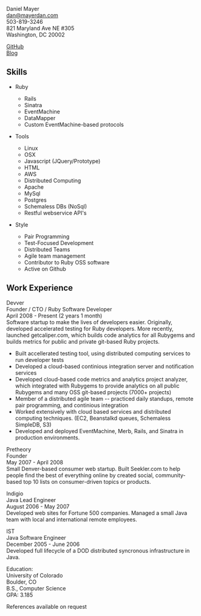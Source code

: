 Daniel Mayer  
dan@mayerdan.com  
503-819-3246  
821 Maryland Ave NE #305  
Washington, DC 20002  

[GitHub](http://github.com/danmayer)  
[Blog](http://mayerdan.com)  

Skills
----------------

* Ruby
  * Rails
  * Sinatra
  * EventMachine
  * DataMapper
  * Custom EventMachine-based protocols

* Tools
  * Linux
  * OSX
  * Javascript (JQuery/Prototype)
  * HTML
  * AWS
  * Distributed Computing
  * Apache
  * MySql
  * Postgres
  * Schemaless DBs (NoSql)
  * Restful webservice API's

* Style
  * Pair Programming
  * Test-Focused Development
  * Distributed Teams
  * Agile team management
  * Contributor to Ruby OSS software
  * Active on Github

Work Experience
---------------
Devver  
Founder / CTO / Ruby Software Developer  
April 2008 - Present  (2 years 1 month)  
Software startup to make the lives of developers easier. Originally, developed accelerated testing for Ruby developers. More recently, launched getcaliper.com, which builds code analytics for all Rubygems and builds metrics for public and private git-based Ruby projects.  

* Built accellerated testing tool, using distributed computing services to run developer tests
* Developed a cloud-based continious integration server and notification services
* Developed cloud-based code metrics and analytics project analyzer, which integrated with Rubygems to provide analytics on all public Rubygems and many OSS git-based projects (7000+ projects)
* Member of a distributed agile team -- practiced daily standups, remote pair programming, and continious integration
* Worked extensively with cloud based services and distributed computing techniques. (EC2, Beanstalkd queues, Schemaless SimpleDB, S3)
* Developed and deployed EventMachine, Merb, Rails, and Sinatra in production environments.

Pretheory  
Founder  
May 2007 - April 2008  
Small Denver-based consumer web startup. Built Seekler.com to help people find the best of everything online by created social, community-based top 10 lists on consumer-driven topics or products.  


Indigio  
Java Lead Engineer  
August 2006 - May 2007  
Developed web sites for Fortune 500 companies. Managed a small Java team with local and international remote employees.  


IST  
Java Software Engineer  
December 2005 - June 2006  
Developed full lifecycle of a DOD distributed syncronous infrastructure in Java.  


Education:  
University of Colorado  
Boulder, CO  
B.S., Computer Science  
GPA: 3.185  

References available on request